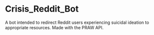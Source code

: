 # Crisis_Reddit_Bot
A bot intended to redirect Reddit users experiencing suicidal ideation to appropriate resources. Made with the PRAW API.
